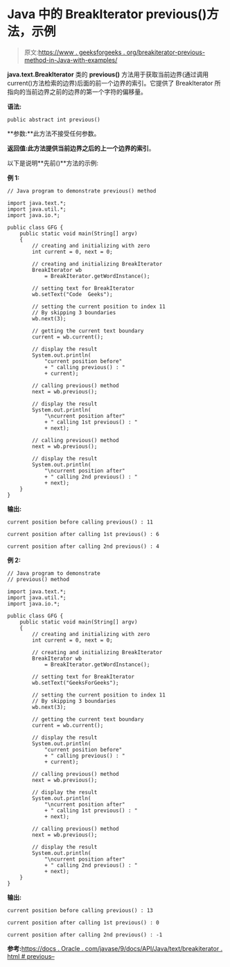 # Java 中的 BreakIterator previous()方法，示例

> 原文:[https://www . geeksforgeeks . org/breakiterator-previous-method-in-Java-with-examples/](https://www.geeksforgeeks.org/breakiterator-previous-method-in-java-with-examples/)

**java.text.BreakIterator** 类的 **previous()** 方法用于获取当前边界(通过调用 current()方法检索的边界)后面的前一个边界的索引。它提供了 BreakIterator 所指向的当前边界之前的边界的第一个字符的偏移量。

**语法:**

```
public abstract int previous()
```

**参数:**此方法不接受任何参数。

**返回值:**此方法提供当前边界之后的上一个边界的**索引**。

以下是说明**先前()**方法的示例:

**例 1:**

```
// Java program to demonstrate previous() method

import java.text.*;
import java.util.*;
import java.io.*;

public class GFG {
    public static void main(String[] argv)
    {
        // creating and initializing with zero
        int current = 0, next = 0;

        // creating and initializing BreakIterator
        BreakIterator wb
            = BreakIterator.getWordInstance();

        // setting text for BreakIterator
        wb.setText("Code  Geeks");

        // setting the current position to index 11
        // By skipping 3 boundaries
        wb.next(3);

        // getting the current text boundary
        current = wb.current();

        // display the result
        System.out.println(
            "current position before"
            + " calling previous() : "
            + current);

        // calling previous() method
        next = wb.previous();

        // display the result
        System.out.println(
            "\ncurrent position after"
            + " calling 1st previous() : "
            + next);

        // calling previous() method
        next = wb.previous();

        // display the result
        System.out.println(
            "\ncurrent position after"
            + " calling 2nd previous() : "
            + next);
    }
}
```

**输出:**

```
current position before calling previous() : 11

current position after calling 1st previous() : 6

current position after calling 2nd previous() : 4

```

**例 2:**

```
// Java program to demonstrate
// previous() method

import java.text.*;
import java.util.*;
import java.io.*;

public class GFG {
    public static void main(String[] argv)
    {
        // creating and initializing with zero
        int current = 0, next = 0;

        // creating and initializing BreakIterator
        BreakIterator wb
            = BreakIterator.getWordInstance();

        // setting text for BreakIterator
        wb.setText("GeeksForGeeks");

        // setting the current position to index 11
        // By skipping 3 boundaries
        wb.next(3);

        // getting the current text boundary
        current = wb.current();

        // display the result
        System.out.println(
            "current position before"
            + " calling previous() : "
            + current);

        // calling previous() method
        next = wb.previous();

        // display the result
        System.out.println(
            "\ncurrent position after"
            + " calling 1st previous() : "
            + next);

        // calling previous() method
        next = wb.previous();

        // display the result
        System.out.println(
            "\ncurrent position after"
            + " calling 2nd previous() : "
            + next);
    }
}
```

**输出:**

```
current position before calling previous() : 13

current position after calling 1st previous() : 0

current position after calling 2nd previous() : -1

```

**参考:**[https://docs . Oracle . com/javase/9/docs/API/Java/text/breakiterator . html # previous–](https://docs.oracle.com/javase/9/docs/api/java/text/BreakIterator.html#previous--)